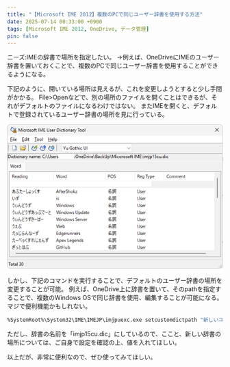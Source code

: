 ```yaml
---
title: "【Microsoft IME 2012】複数のPCで同じユーザー辞書を使用する方法"
date: 2025-07-14 00:33:00 +0900
tags: [Microsoft IME 2012, OneDrive, データ管理]
pin: false
---
```


ニーズ:IMEの辞書で場所を指定したい。
→例えば、OneDriveにIMEのユーザー辞書を置いておくことで、複数のPCで同じユーザー辞書を使用することができるようになる。

下記のように、開いている場所は見えるが、これを変更しようとすると少し手間がかかる。
File>Openなどで、別の場所のファイルを開くことはできるが、それがデフォルトのファイルになるわけではない。
またIMEを開くと、デフォルトで登録されているユーザー辞書の場所を見に行っている。

![alt text](../assets/images/IME辞書.png)

しかし、下記のコマンドを実行することで、デフォルトのユーザー辞書の場所を変更することが可能。
例えば、OneDrive上に辞書を置いて、そのpathを指定することで、複数のWindows OSで同じ辞書を使用、編集することが可能になる。
マジで便利機能かもしれない。

```bash
%SystemRoot%\System32\IME\IMEJP\imjpuexc.exe setcustomdictpath "新しいユーザー辞書の場所\imjp15cu.dic"
```

ただし、辞書の名前を「imjp15cu.dic」にしているので、ここと、新しい辞書の場所については、ご自身で設定を確認の上、値を入れてほしい。

以上だが、非常に便利なので、ぜひ使ってみてほしい。